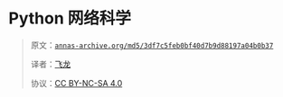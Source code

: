 # Python 网络科学

> 原文：[`annas-archive.org/md5/3df7c5feb0bf40d7b9d88197a04b0b37`](https://annas-archive.org/md5/3df7c5feb0bf40d7b9d88197a04b0b37)
> 
> 译者：[飞龙](https://github.com/wizardforcel)
> 
> 协议：[CC BY-NC-SA 4.0](http://creativecommons.org/licenses/by-nc-sa/4.0/)